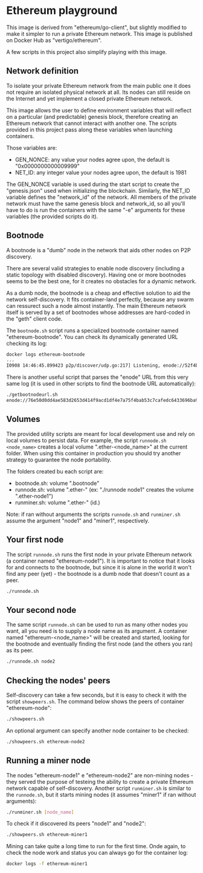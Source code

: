 Ethereum playground
==========

This image is derived from  "ethereum/go-client", but slightly modified to make it simpler to run a private Ethereum network. This image is published on Docker Hub as "vertigo/ethereum".

A few scripts in this project also simplify playing with this image.

## Network definition

To isolate your private Ethereum network from the main public one it does not require an isolated physical network at all. Its nodes can still reside on the Internet and yet implement a closed private Ethereum network.

This image allows the user to define environment variables that will reflect on a particular (and predictable) genesis block, therefore creating an Ethereum network that cannot interact with another one. The scripts provided in this project pass along these variables when launching containers.

Those variables are:

* GEN_NONCE: any value your nodes agree upon, the default is "0x0000000000009999"
* NET_ID: any integer value your nodes agree upon, the default is 1981

The GEN_NONCE variable is used during the start script to create the "genesis.json" used when initializing the blockchain. Similarly, the NET_ID variable defines the "network_id" of the network. All members of the private network must have the same genesis block and network_id, so all you'll have to do is run the containers with the same "-e" arguments for these variables (the provided scripts do it).

## Bootnode

A bootnode is a "dumb" node in the network that aids other nodes on P2P discovery.

There are several valid strategies to enable node discovery (including a static topology with disabled discovery). Having one or more bootnodes seems to be the best one, for it creates no obstacles for a dynamic network.

As a dumb node, the bootnode is a cheap and effective solution to aid the network self-discovery. It fits container-land perfectly, because any swarm can ressurect such a node almost instantly. The main Ethereum network itself is served by a set of bootnodes whose addresses are hard-coded in the "geth" client code.

The `bootnode.sh` script runs a specialized bootnode container named "ethereum-bootnode". You can check its dynamically generated URL checking its log:

```sh
docker logs ethereum-bootnode
...
I0908 14:46:45.899423 p2p/discover/udp.go:217] Listening, enode://52f4bf370b6f407a6b3bca149b2fe24fc54ce6ac19ffe0926ad41d9bfc86ccf9bd8703fa5a4961ab28bba2a81eacba183652f744d3ff02602ecb63b7ccd3643f@172.17.0.4:30301
```

There is another useful script that parses the "enode" URL from this very same log (it is used in other scripts to find the bootnode URL automatically):

```sh
./getbootnodeurl.sh
enode://76e50d0dd4ae583d2653d414f9acd1df4e7a75f4bab53c7cafedc6433696ba9596c6dc84626423e629760b3ab2af9f97220dfee73961cb5be1a8ce1fa40a0bff@172.17.0.4:30301
```

## Volumes

The provided utility scripts are meant for local development use and rely on local volumes to persist data. For example, the script `runnode.sh <node_name>` creates a local volume ".ether-<node_name>" at the current folder. When using this container in production you should try another strategy to guarantee the node portability.

The folders created bu each script are:

* bootnode.sh: volume ".bootnode"
* runnode.sh: volume ".ether-<nome do node>" (ex: "./runnode node1" creates the volume ".ether-node1")
* runminer.sh: volume ".ether-<nome do miner>" (id.)

Note: if ran without arguments the scripts `runnode.sh` and `runminer.sh` assume the argument "node1" and "miner1", respectively.

## Your first node

The script `runnode.sh` runs the first node in your private Ethereum network (a container named "ethereum-node1"). It is important to notice that it looks for and connects to the bootnode, but since it is alone in the world it won't find any peer (yet) - the bootnode is a dumb node that doesn't count as a peer. 

```sh
./runnode.sh
```

## Your second node

The same script `runnode.sh` can be used to run as many other nodes you want, all you need is to supply a node name as its argument. A container named "ethereum-<node_name>" will be created and started, looking for the bootnode and eventually finding the first node (and the others you ran) as its peer.

```sh
./runnode.sh node2
```

## Checking the nodes' peers

Self-discovery can take a few seconds, but it is easy to check it with the script `showpeers.sh`. The command below shows the peers of container "ethereum-node":

```sh
./showpeers.sh
```

An optional argument can specify another node container to be checked: 

```sh
./showpeers.sh ethereum-node2
```

## Running a miner node

The nodes "ethereum-node1" e "ethereum-node2" are non-mining nodes - they served the purpose of testeing the ability to create a private Ethereum network capable of self-discovery. Another script `runminer.sh` is similar to the `runnode.sh`, but it starts mining nodes (it assumes "miner1" if ran without arguments):

```sh
./runminer.sh [node_name]
```

To check if it discovered its peers "node1" and "node2":

```sh
./showpeers.sh ethereum-miner1
```

Mining can take quite a long time to run for the first time. Onde again, to check the node work and status you can always go for the container log:

```sh
docker logs -f ethereum-miner1
```



